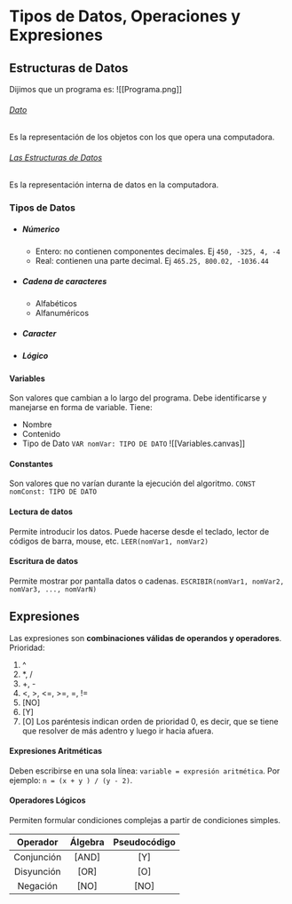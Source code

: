 # Tipos de Datos, Operaciones y Expresiones
## Estructuras de Datos
Dijimos que un programa es: ![[Programa.png]]
###### <ins>Dato</ins>
Es la representación de los objetos con los que opera una computadora. 
###### <ins>Las Estructuras de Datos</ins>
Es la representación interna de datos en la computadora.
### Tipos de Datos
- ##### Númerico
	- Entero: no contienen componentes decimales. Ej `450, -325, 4, -4` 
	- Real: contienen una parte decimal. Ej `465.25, 800.02, -1036.44`
- ##### Cadena de caracteres
	- Alfabéticos
	- Alfanuméricos
- ##### Caracter
- ##### Lógico
#### Variables
Son valores que cambian a lo largo del programa. Debe identificarse y manejarse en forma de variable. Tiene:
- Nombre
- Contenido
- Tipo de Dato
`VAR nomVar: TIPO DE DATO`
![[Variables.canvas]]
#### Constantes
Son valores que no varían durante la ejecución del algoritmo.
`CONST nomConst: TIPO DE DATO`
#### Lectura de datos
Permite introducir los datos. Puede hacerse desde el teclado, lector de códigos de barra, mouse, etc.
`LEER(nomVar1, nomVar2)`
#### Escritura de datos
Permite mostrar por pantalla datos o cadenas.
`ESCRIBIR(nomVar1, nomVar2, nomVar3, ..., nomVarN)`

## Expresiones
Las expresiones son __combinaciones válidas de operandos y operadores__.
Prioridad: 
1. ^
2. \*, /
3. +, -
4. <, >, <=, >=, =, !=
5. \[NO]
6. \[Y]
7. \[O]
Los paréntesis indican orden de prioridad 0, es decir, que se tiene que resolver de más adentro y luego ir hacia afuera.
#### Expresiones Aritméticas
Deben escribirse en una sola línea: `variable = expresión aritmética`. Por ejemplo: `n = (x + y ) / (y - 2)`.
#### Operadores Lógicos
Permiten formular condiciones complejas a partir de condiciones simples.

|Operador|Álgebra|Pseudocódigo|
|:---:|:---------:|:---------:|
|Conjunción|\[AND]|\[Y]|
|Disyunción|\[OR]|\[O]|
|Negación|\[NO]|\[NO]|
